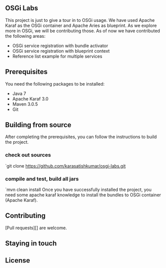 ## OSGi Labs
This project is just to give a tour in to OSGi usage. We have used Apache Karaf
as the OSGi container and Apache Aries as blueprint. As we explore more in OSGi,
we will be contributing those. As of now we have contributed the following areas:
* OSGi service registration with bundle activator
* OSGi service registration with blueprint context
* Reference list example for multiple services

## Prerequisites
You need the following packages to be installed:
* Java 7
* Apache Karaf 3.0
* Maven 3.0.5
* Git

## Building from source
After completing the prerequisites, you can follow the instructions to build the project.

### check out sources
`git clone https://github.com/karasatishkumar/osgi-labs.git

### compile and test, build all jars
`mvn clean install
Once you have successfully installed the project, you need some apache karaf knowledge to install the bundles to OSGi container (Apache Karaf).

## Contributing
[Pull requests][] are welcome.

## Staying in touch

## License

